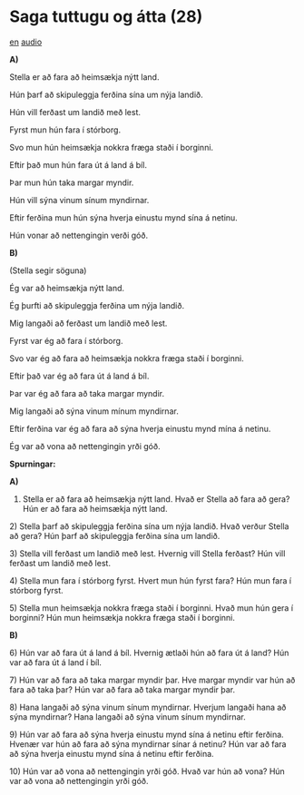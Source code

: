 # Saga tuttugu og átta (28)

[en](../en/story_28.md)
[audio](../audio/story_28.mp3)

**A)**

Stella er að fara að heimsækja nýtt land.

Hún þarf að skipuleggja ferðina sína um nýja landið.

Hún vill ferðast um landið með lest.

Fyrst mun hún fara í stórborg.

Svo mun hún heimsækja nokkra fræga staði í borginni.

Eftir það mun hún fara út á land á bíl.

Þar mun hún taka margar myndir.

Hún vill sýna vinum sínum myndirnar.

Eftir ferðina mun hún sýna hverja einustu mynd sína á netinu.

Hún vonar að nettengingin verði góð.

**B)**

(Stella segir söguna)

Ég var að heimsækja nýtt land.

Ég þurfti að skipuleggja ferðina um nýja landið.

Mig langaði að ferðast um landið með lest.

Fyrst var ég að fara í stórborg.

Svo var ég að fara að heimsækja nokkra fræga staði í borginni.

Eftir það var ég að fara út á land á bíl.

Þar var ég að fara að taka margar myndir.

Mig langaði að sýna vinum mínum myndirnar.

Eftir ferðina var ég að fara að sýna hverja einustu mynd mína á netinu.

Ég var að vona að nettengingin yrði góð.

**Spurningar:**

**A)**
1) Stella er að fara að heimsækja nýtt land. Hvað er Stella að fara að
gera? Hún er að fara að heimsækja nýtt land.

2\) Stella þarf að skipuleggja ferðina sína um nýja landið. Hvað verður
Stella að gera? Hún þarf að skipuleggja ferðina sína um landið.

3\) Stella vill ferðast um landið með lest. Hvernig vill Stella ferðast?
Hún vill ferðast um landið með lest.

4\) Stella mun fara í stórborg fyrst. Hvert mun hún fyrst fara? Hún mun
fara í stórborg fyrst.

5\) Stella mun heimsækja nokkra fræga staði í borginni. Hvað mun hún
gera í borginni? Hún mun heimsækja nokkra fræga staði í borginni.

**B)**

6\) Hún var að fara út á land á bíl. Hvernig ætlaði hún að fara út á
land? Hún var að fara út á land í bíl.

7\) Hún var að fara að taka margar myndir þar. Hve margar myndir var hún
að fara að taka þar? Hún var að fara að taka margar myndir þar.

8\) Hana langaði að sýna vinum sínum myndirnar. Hverjum langaði hana að
sýna myndirnar? Hana langaði að sýna vinum sínum myndirnar.

9\) Hún var að fara að sýna hverja einustu mynd sína á netinu eftir
ferðina. Hvenær var hún að fara að sýna myndirnar sínar á netinu? Hún
var að fara að sýna hverja einustu mynd sína á netinu eftir ferðina.

10\) Hún var að vona að nettengingin yrði góð. Hvað var hún að vona? Hún
var að vona að nettengingin yrði góð.
